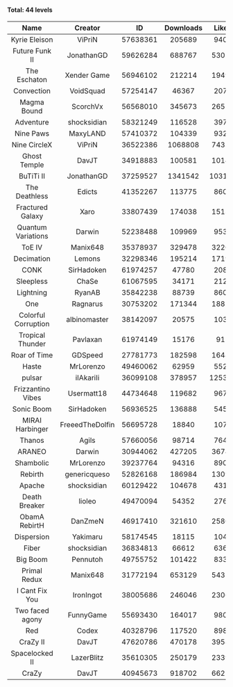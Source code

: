 #### Total: 44 levels

| Name | Creator | ID | Downloads | Likes |
|:---:|:---:|:---:|:---:|:---:|
| Kyrie Eleison | ViPriN | 57638361 | 205689 | 9409
| Future Funk II | JonathanGD | 59626284 | 688767 | 53022
| The Eschaton | Xender Game | 56946102 | 212214 | 19493
| Convection | VoidSquad | 57254147 | 46367 | 2074
| Magma Bound | ScorchVx | 56568010 | 345673 | 26553
| Adventure | shocksidian | 58321249 | 116528 | 3971
| Nine Paws | MaxyLAND | 57410372 | 104339 | 9326
| Nine CircleX | ViPriN | 36522386 | 1068808 | 74331
| Ghost Temple | DavJT | 34918883 | 100581 | 10149
| BuTiTi II | JonathanGD | 37259527 | 1341542 | 103117
| The Deathless | Edicts | 41352267 | 113775 | 8603
| Fractured Galaxy  | Xaro | 33807439 | 174038 | 15131
| Quantum Variations | Darwin | 52238488 | 109969 | 9537
| ToE IV  | Manix648 | 35378937 | 329478 | 32201
| Decimation | Lemons | 32298346 | 195214 | 17192
| CONK | SirHadoken | 61974257 | 47780 | 2084
| Sleepless | ChaSe | 61067595 | 34171 | 2124
| Lightning | RyanAB | 35842238 | 88739 | 8605
| One | Ragnarus | 30753202 | 171344 | 18811
| Colorful Corruption | albinomaster | 38142097 | 20575 | 1034
| Tropical Thunder | Pavlaxan | 61974149 | 15176 | 911
| Roar of Time | GDSpeed | 27781773 | 182598 | 16488
| Haste | MrLorenzo | 49460062 | 62959 | 5522
| pulsar | iIAkariIi | 36099108 | 378957 | 125320
| Frizzantino Vibes | Usermatt18 | 44734648 | 119682 | 9678
| Sonic Boom | SirHadoken | 56936525 | 136888 | 5459
| MIRAI Harbinger | FreeedTheDolfin | 56695728 | 18840 | 1073
| Thanos | Agils | 57660056 | 98714 | 7648
| ARANEO | Darwin | 30944062 | 427205 | 36743
| Shambolic | MrLorenzo | 39237764 | 94316 | 8908
| Rebirth | genericqueso | 52826168 | 186984 | 13099
| Apache | shocksidian | 60129422 | 104678 | 4319
| Death Breaker | lioleo | 49470094 | 54352 | 2768
| ObamA RebirtH | DanZmeN | 46917410 | 321610 | 25806
| Dispersion | Yakimaru | 58174545 | 18115 | 1040
| Fiber | shocksidian | 36834813 | 66612 | 6366
| Big Boom | Pennutoh | 49755752 | 101422 | 8330
| Primal Redux | Manix648 | 31772194 | 653129 | 54356
| I Cant Fix You | IronIngot | 38005686 | 246046 | 23060
| Two faced agony | FunnyGame | 55693430 | 164017 | 9801
| Red | Codex | 40328796 | 117520 | 8987
| CraZy II | DavJT | 47620786 | 470178 | 39581
| Spacelocked II | LazerBlitz | 35610305 | 250179 | 23391
| CraZy | DavJT | 40945673 | 918702 | 66253
